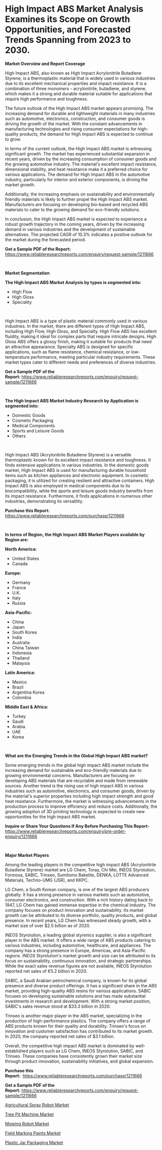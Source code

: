 <p><h1>High Impact ABS Market Analysis Examines its Scope on Growth Opportunities, and Forecasted Trends Spanning from 2023 to 2030.</h1></p><p><strong>Market Overview and Report Coverage</strong></p>
<p><p>High Impact ABS, also known as High Impact Acrylonitrile Butadiene Styrene, is a thermoplastic material that is widely used in various industries due to its excellent mechanical properties and impact resistance. It is a combination of three monomers - acrylonitrile, butadiene, and styrene, which makes it a strong and durable material suitable for applications that require high performance and toughness.</p><p>The future outlook of the High Impact ABS market appears promising. The increasing demand for durable and lightweight materials in many industries such as automotive, electronics, construction, and consumer goods is driving the growth of the market. With the constant advancements in manufacturing technologies and rising consumer expectations for high-quality products, the demand for High Impact ABS is expected to continue to grow.</p><p>In terms of the current outlook, the High Impact ABS market is witnessing significant growth. The market has experienced substantial expansion in recent years, driven by the increasing consumption of consumer goods and the growing automotive industry. The material's excellent impact resistance, dimensional stability, and heat resistance make it a preferred choice for various applications. The demand for High Impact ABS in the automotive industry, particularly for interior and exterior components, is driving the market growth.</p><p>Additionally, the increasing emphasis on sustainability and environmentally friendly materials is likely to further propel the High Impact ABS market. Manufacturers are focusing on developing bio-based and recycled ABS materials to cater to the growing demand for eco-friendly solutions.</p><p>In conclusion, the High Impact ABS market is expected to experience a robust growth trajectory in the coming years, driven by the increasing demand in various industries and the development of sustainable alternatives. The projected CAGR of 10.3% indicates a positive outlook for the market during the forecasted period.</p></p>
<p><strong>Get a Sample PDF of the Report:</strong> <a href="https://www.reliableresearchreports.com/enquiry/request-sample/1211666">https://www.reliableresearchreports.com/enquiry/request-sample/1211666</a></p>
<p>&nbsp;</p>
<p><strong>Market Segmentation</strong></p>
<p><strong>The High Impact ABS Market Analysis by types is segmented into:</strong></p>
<p><ul><li>High Flow</li><li>High Gloss</li><li>Speciality</li></ul></p>
<p>&nbsp;</p>
<p><p>High Impact ABS is a type of plastic material commonly used in various industries. In the market, there are different types of High Impact ABS, including High Flow, High Gloss, and Specialty. High Flow ABS has excellent fluidity, making it ideal for complex parts that require intricate designs. High Gloss ABS offers a glossy finish, making it suitable for products that need an attractive appearance. Specialty ABS is designed for specific applications, such as flame resistance, chemical resistance, or low-temperature performance, meeting particular industry requirements. These market types cater to different needs and preferences of diverse industries.</p></p>
<p><strong>Get a Sample PDF of the Report:</strong>&nbsp;<a href="https://www.reliableresearchreports.com/enquiry/request-sample/1211666">https://www.reliableresearchreports.com/enquiry/request-sample/1211666</a></p>
<p>&nbsp;</p>
<p><strong>The High Impact ABS Market Industry Research by Application is segmented into:</strong></p>
<p><ul><li>Domestic Goods</li><li>Cosmetic Packaging</li><li>Medical Components</li><li>Sports and Leisure Goods</li><li>Others</li></ul></p>
<p>&nbsp;</p>
<p><p>High Impact ABS (Acrylonitrile Butadiene Styrene) is a versatile thermoplastic known for its excellent impact resistance and toughness. It finds extensive applications in various industries. In the domestic goods market, High Impact ABS is used for manufacturing durable household items such as kitchen appliances and electronic equipment. In cosmetic packaging, it is utilized for creating resilient and attractive containers. High Impact ABS is also employed in medical components due to its biocompatibility, while the sports and leisure goods industry benefits from its impact resistance. Furthermore, it finds applications in numerous other industries, demonstrating its versatility.</p></p>
<p><strong>Purchase this Report:</strong>&nbsp; <a href="https://www.reliableresearchreports.com/purchase/1211666">https://www.reliableresearchreports.com/purchase/1211666</a></p>
<p>&nbsp;</p>
<p><strong>In terms of Region, the High Impact ABS Market Players available by Region are:</strong></p>
<p>
    <p> <strong> North America: </strong>
        <ul>
            <li>United States</li>
            <li>Canada</li>
        </ul>
        </p> 
    <p> <strong> Europe: </strong>
        <ul>
            <li>Germany</li>
            <li>France</li>
            <li>U.K.</li>
            <li>Italy</li>
            <li>Russia</li>
        </ul>
        </p> 
    <p> <strong> Asia-Pacific: </strong>
        <ul>
            <li>China</li>
            <li>Japan</li>
            <li>South Korea</li>
            <li>India</li>
            <li>Australia</li>
            <li>China Taiwan</li>
            <li>Indonesia</li>
            <li>Thailand</li>
            <li>Malaysia</li>
        </ul>
        </p> 
    <p> <strong> Latin America: </strong>
        <ul>
            <li>Mexico</li>
            <li>Brazil</li>
            <li>Argentina Korea</li>
            <li>Colombia</li>
        </ul>
        </p> 
    <p> <strong> Middle East & Africa: </strong>
        <ul>
            <li>Turkey</li>
            <li>Saudi</li>
            <li>Arabia</li>
            <li>UAE</li>
            <li>Korea</li>
        </ul>
    </p>
    </p>
<p>&nbsp;</p>
<p><strong>What are the Emerging Trends in the Global High Impact ABS market?</strong></p>
<p><p>Some emerging trends in the global high impact ABS market include the increasing demand for sustainable and eco-friendly materials due to growing environmental concerns. Manufacturers are focusing on developing ABS materials that are recyclable and made from renewable sources. Another trend is the rising use of high impact ABS in various industries such as automotive, electronics, and consumer goods, driven by the material's superior properties including high impact strength and good heat resistance. Furthermore, the market is witnessing advancements in the production process to improve efficiency and reduce costs. Additionally, the growing adoption of 3D printing technology is expected to create new opportunities for the high impact ABS market.</p></p>
<p><strong>Inquire or Share Your Questions If Any Before Purchasing This Report</strong>- <a href="https://www.reliableresearchreports.com/enquiry/pre-order-enquiry/1211666">https://www.reliableresearchreports.com/enquiry/pre-order-enquiry/1211666</a></p>
<p>&nbsp;</p>
<p><strong>Major Market Players</strong></p>
<p><p>Among the leading players in the competitive high impact ABS (Acrylonitrile Butadiene Styrene) market are LG Chem, Toray, Chi Mei, INEOS Styrolution, Formosa, SABIC, Trinseo, Sumitomo Bakelite, DENKA, LOTTE Advanced Materials, Techno-UMG (JSR), and KKPC. </p><p>LG Chem, a South Korean company, is one of the largest ABS producers globally. It has a strong presence in various markets such as automotive, consumer electronics, and construction. With a rich history dating back to 1947, LG Chem has gained immense expertise in the chemical industry. The company focuses on product innovation and sustainability. Its market growth can be attributed to its diverse portfolio, quality products, and global presence. In recent years, LG Chem has witnessed steady growth, with a market size of over $2.5 billion as of 2020. </p><p>INEOS Styrolution, a leading global styrenics supplier, is also a significant player in the ABS market. It offers a wide range of ABS products catering to various industries, including automotive, healthcare, and appliances. The company has a strong presence in Europe, Americas, and Asia-Pacific regions. INEOS Styrolution's market growth and size can be attributed to its focus on sustainability, continuous innovation, and strategic partnerships. While the exact sales revenue figures are not available, INEOS Styrolution reported net sales of €5.2 billion in 2020.</p><p>SABIC, a Saudi Arabian petrochemical company, is known for its global presence and diverse product offerings. It has a significant share in the ABS market, providing high-quality ABS resins for various applications. SABIC focuses on developing sustainable solutions and has made substantial investments in research and development. With a strong market position, SABIC's sales revenue stood at $33.3 billion in 2020.</p><p>Trinseo is another major player in the ABS market, specializing in the production of high-performance plastics. The company offers a range of ABS products known for their quality and durability. Trinseo's focus on innovation and customer satisfaction has contributed to its market growth. In 2020, the company reported net sales of $3.1 billion.</p><p>Overall, the competitive high impact ABS market is dominated by well-established players such as LG Chem, INEOS Styrolution, SABIC, and Trinseo. These companies have consistently grown their market size through product innovation, sustainability initiatives, and global expansion.</p></p>
<p><strong>Purchase this Report:</strong>&nbsp;&nbsp;<a href="https://www.reliableresearchreports.com/purchase/1211666">https://www.reliableresearchreports.com/purchase/1211666</a></p>
<p></p>
<p><strong>Get a Sample PDF of the Report:</strong>&nbsp;<a href="https://www.reliableresearchreports.com/enquiry/request-sample/1211666">https://www.reliableresearchreports.com/enquiry/request-sample/1211666</a></p>
<p><p><a href="https://www.linkedin.com/pulse/agricultural-spray-robot-market-share-amp-new-trends/">Agricultural Spray Robot Market</a></p><p><a href="https://www.linkedin.com/pulse/tree-pit-machine-market-challenges-opportunities-growth/">Tree Pit Machine Market</a></p><p><a href="https://www.linkedin.com/pulse/decoding-mowing-robot-market-deep-dive-latest-trends-segmentation/">Mowing Robot Market</a></p><p><a href="https://medium.com/@loriwatson1948/field-marking-paints-market-size-growth-forecast-2023-2030-99425a262a2b">Field Marking Paints Market</a></p><p><a href="https://medium.com/@linabernier/plastic-jar-packaging-market-size-growth-forecast-2023-2030-069e592223e8">Plastic Jar Packaging Market</a></p></p>